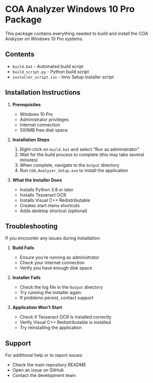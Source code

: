# COA Analyzer Windows 10 Pro Package

This package contains everything needed to build and install the COA Analyzer on Windows 10 Pro systems.

## Contents

- `build.bat` - Automated build script
- `build_script.py` - Python build script
- `installer_script.iss` - Inno Setup installer script

## Installation Instructions

1. **Prerequisites**
   - Windows 10 Pro
   - Administrator privileges
   - Internet connection
   - 500MB free disk space

2. **Installation Steps**
   1. Right-click on `build.bat` and select "Run as administrator"
   2. Wait for the build process to complete (this may take several minutes)
   3. When complete, navigate to the `Output` directory
   4. Run `COA_Analyzer_Setup.exe` to install the application

3. **What the Installer Does**
   - Installs Python 3.8 or later
   - Installs Tesseract OCR
   - Installs Visual C++ Redistributable
   - Creates start menu shortcuts
   - Adds desktop shortcut (optional)

## Troubleshooting

If you encounter any issues during installation:

1. **Build Fails**
   - Ensure you're running as administrator
   - Check your internet connection
   - Verify you have enough disk space

2. **Installer Fails**
   - Check the log file in the `Output` directory
   - Try running the installer again
   - If problems persist, contact support

3. **Application Won't Start**
   - Check if Tesseract OCR is installed correctly
   - Verify Visual C++ Redistributable is installed
   - Try reinstalling the application

## Support

For additional help or to report issues:
- Check the main repository README
- Open an issue on GitHub
- Contact the development team 